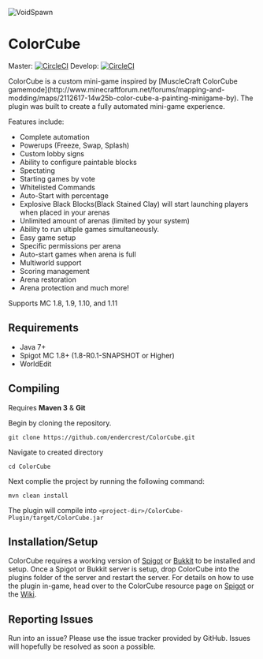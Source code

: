 ![VoidSpawn](https://www.spigotmc.org/attachments/colorcube-png.192932/)

ColorCube
=========
Master: [![CircleCI](https://circleci.com/gh/endercrest/ColorCube/tree/master.svg?style=svg)](https://circleci.com/gh/endercrest/ColorCube/tree/master) 
Develop: [![CircleCI](https://circleci.com/gh/endercrest/ColorCube/tree/develop.svg?style=svg)](https://circleci.com/gh/endercrest/ColorCube/tree/develop)
<p>
ColorCube is a custom mini-game inspired by [MuscleCraft ColorCube gamemode](http://www.minecraftforum.net/forums/mapping-and-modding/maps/2112617-14w25b-color-cube-a-painting-minigame-by). The plugin was built to create a fully automated mini-game experience.

Features include:
* Complete automation
* Powerups (Freeze, Swap, Splash)
* Custom lobby signs
* Ability to configure paintable blocks
* Spectating
* Starting games by vote
* Whitelisted Commands
* Auto-Start with percentage
* Explosive Black Blocks(Black Stained Clay) will start launching players when placed in your arenas
* Unlimited amount of arenas (limited by your system)
* Ability to run ultiple games simultaneously.
* Easy game setup
* Specific permissions per arena
* Auto-start games when arena is full
* Multiworld support
* Scoring management
* Arena restoration
* Arena protection and much more!

Supports MC 1.8, 1.9, 1.10, and 1.11

Requirements
------
* Java 7+
* Spigot MC 1.8+ (1.8-R0.1-SNAPSHOT or Higher)
* WorldEdit

Compiling
------
Requires **Maven 3** & **Git**

Begin by cloning the repository.

```git clone https://github.com/endercrest/ColorCube.git```

Navigate to created directory

```cd ColorCube```

Next complie the project by running the following command:

```mvn clean install```

The plugin will compile into `<project-dir>/ColorCube-Plugin/target/ColorCube.jar`

Installation/Setup
------
ColorCube requires a working version of [Spigot](http://www.spigotmc.org/) or [Bukkit](https://bukkit.org/) to be installed and setup. Once a Spigot or Bukkit server is setup, drop ColorCube into the plugins folder of the server and restart the server. For details on how to use the plugin in-game, head over to the ColorCube resource page on [Spigot](https://www.spigotmc.org/resources/colorcube.20313/) or the [Wiki](https://github.com/endercrest/ColorCube/wiki).

Reporting Issues
------
Run into an issue? Please use the issue tracker provided by GitHub. Issues will hopefully be resolved as soon a possible.
